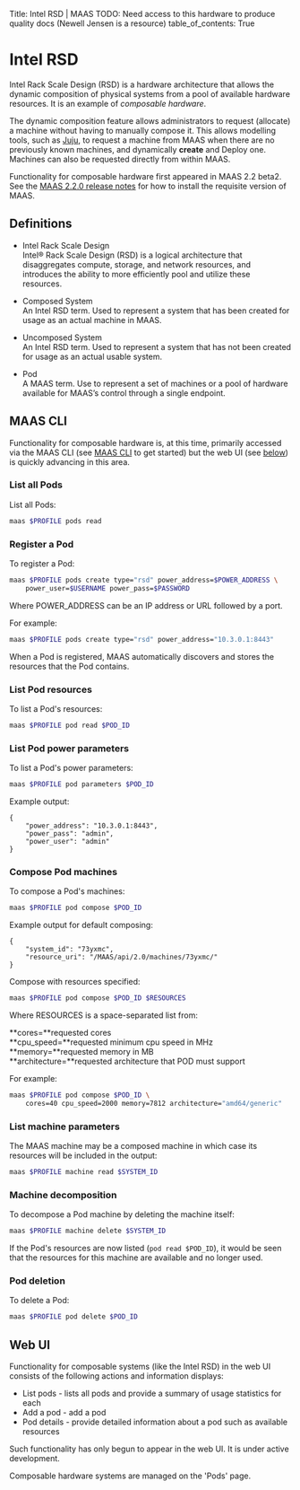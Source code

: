 Title: Intel RSD | MAAS
TODO:  Need access to this hardware to produce quality docs (Newell Jensen is a resource)
table_of_contents: True


# Intel RSD

Intel Rack Scale Design (RSD) is a hardware architecture that allows the
dynamic composition of physical systems from a pool of available hardware
resources. It is an example of *composable hardware*.

The dynamic composition feature allows administrators to request (allocate) a
machine without having to manually compose it. This allows modelling tools,
such as [Juju][about-juju], to request a machine from MAAS when there are no
previously known machines, and dynamically **create** and Deploy one. Machines
can also be requested directly from within MAAS.

Functionality for composable hardware first appeared in MAAS 2.2 beta2. See the
[MAAS 2.2.0 release notes][release-notes] for how to install the requisite
version of MAAS.


## Definitions

- Intel Rack Scale Design  
  Intel® Rack Scale Design (RSD) is a logical architecture that disaggregates
  compute, storage, and network resources, and introduces the ability to more
  efficiently pool and utilize these resources.
  
- Composed System  
  An Intel RSD term. Used to represent a system that has been created for usage
  as an actual machine in MAAS.
  
- Uncomposed System  
  An Intel RSD term. Used to represent a system that has not been created for
  usage as an actual usable system.
  
- Pod  
  A MAAS term. Use to represent a set of machines or a pool of hardware available
  for MAAS’s control through a single endpoint.


## MAAS CLI

Functionality for composable hardware is, at this time, primarily accessed via
the MAAS CLI (see [MAAS CLI][manage-cli] to get started) but the web UI (see
[below][anchor__webui]) is quickly advancing in this area.


### List all Pods

List all Pods:

```bash
maas $PROFILE pods read
```


### Register a Pod

To register a Pod:

```bash
maas $PROFILE pods create type="rsd" power_address=$POWER_ADDRESS \
	power_user=$USERNAME power_pass=$PASSWORD
```

Where POWER_ADDRESS can be an IP address or URL followed by a port.

For example:

```bash
maas $PROFILE pods create type="rsd" power_address="10.3.0.1:8443"
```

When a Pod is registered, MAAS automatically discovers and stores the
resources that the Pod contains.  


### List Pod resources

To list a Pod's resources:

```bash
maas $PROFILE pod read $POD_ID
```


### List Pod power parameters

To list a Pod's power parameters:

```bash
maas $PROFILE pod parameters $POD_ID
```

Example output:

```no-highlight
{
    "power_address": "10.3.0.1:8443",
    "power_pass": "admin",
    "power_user": "admin"
}
```


### Compose Pod machines

To compose a Pod's machines:

```bash
maas $PROFILE pod compose $POD_ID
```

Example output for default composing:

```no-highlight
{
    "system_id": "73yxmc",
    "resource_uri": "/MAAS/api/2.0/machines/73yxmc/"
}
```

Compose with resources specified:

```bash
maas $PROFILE pod compose $POD_ID $RESOURCES
```

Where RESOURCES is a space-separated list from:

**cores=**requested cores  
**cpu_speed=**requested minimum cpu speed in MHz  
**memory=**requested memory in MB  
**architecture=**requested architecture that POD must support  

For example:

```bash
maas $PROFILE pod compose $POD_ID \
	cores=40 cpu_speed=2000 memory=7812 architecture="amd64/generic"
```


### List machine parameters

The MAAS machine may be a composed machine in which case its resources will be
included in the output:

```bash
maas $PROFILE machine read $SYSTEM_ID
```


### Machine decomposition

To decompose a Pod machine by deleting the machine itself:

```bash
maas $PROFILE machine delete $SYSTEM_ID
```

If the Pod's resources are now listed (`pod read $POD_ID`), it would be seen
that the resources for this machine are available and no longer used.


### Pod deletion

To delete a Pod:

```bash
maas $PROFILE pod delete $POD_ID
```


## Web UI

Functionality for composable systems (like the Intel RSD) in the web UI
consists of the following actions and information displays:

- List pods - lists all pods and provide a summary of usage statistics for each
- Add a pod - add a pod
- Pod details - provide detailed information about a pod such as available
  resources 

Such functionality has only begun to appear in the web UI. It is under active
development.

Composable hardware systems are managed on the 'Pods' page.


<!-- LINKS -->

[release-notes]: release-notes.md
[manage-cli]: manage-cli.md
[about-juju]: https://jujucharms.com/docs/stable/about-juju
[anchor__webui]: #web-ui
